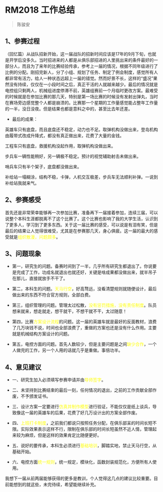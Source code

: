 # RM2018 工作总结
> 陈骏安

## 1、参赛过程

（回忆篇）从战队招新开始，这一届战队的招新时间应该是17年的9月下旬，也就是开学后没多久。当时招进来的人都是从俱乐部招进的人里挑出来的条件最好的一部分人，而且为了来年的比赛经验传承，参考上一届的情况，根据不同年级进行了比例的分配。刚招完新人，分了小组、规划了任务、制定了例会制度，感觉所有人都非常有活力，给人一种状态远超上一届的错觉。然而好景不长，这样的“盛况”果然没有持续，仅仅在一小段时间之后，真正干活的人就越来越少。最后的情况就是电控组只剩两人，机械组进度停滞不前，英雄组赛前一个月临时更改方案。最难受的时候就是在参加比赛的那几天，特别是第一场比赛的时候没有发射出弹丸，当时在赛场旁边感觉整个人都是崩溃的。比赛那一个星期的工作量感觉能占整年工作量的一半，没日没夜。但是结果也都是意料之中的，甚至比去年还差。

- 最后的成果：

英雄车只有底盘，而且底盘还不稳定，动力也不足。取弹机构没做出来，登岛机构由履带式改成升降式，都没有真正做出来，花费了大量的金钱。

工程车只有底盘，救援机构没起作用，取弹机构没做出来。

步兵车一辆性能稍好，另一辆极不稳定。预计的视觉辅助射击未做出来。

哨兵车只有半个架子，底盘都没做出来。

补给站一塌糊涂，结构不稳，卡弹，人机交互极差，步兵车无法顺利补弹。一说到补给站我就来气。

## 2、参赛感受

首先还是非常荣幸能够再一次参加比赛，准备再下一届接着参加，连续三届，可以说整个本科生涯都脱离不了这个比赛了。这个比赛也影响了我的大学生活，认识到了更多人，学习到了更多东西。关于这一届比赛的感受，可以说是有泪有笑，但是最后的结果让人觉得很难受，尤其是在参赛那几天，身心俱疲。这一届的最大的感受就是<text style="color:yellow">组织散漫，问题颇多</text>。
 
## 3、问题现象

- 第一，研究生的问题。备赛时间到了一半，几乎所有研究生都退出了。你说要是完成了工作，功成名就退出也就还好，关键是啥成果都没做出来，就半吊子在那儿，直接就放手不干了。 

- 第二，本科生的问题。<text style="color:yellow">天马行空</text>，好高骛远，没看清楚规则就随便设计，最后做出来的东西不符合官方规则，全部白费。

- 第三，组织管理的问题。管理太过松散，<text style="color:yellow">没有惩罚措施，没有责任制度</text>。队员想来就来，想走就走，想干就干，不想干就不干，太过随意！ 

- 第四，比赛<text style="color:yellow">方案设计流程</text>的问题。这一届的英雄车就是最好的反面教材，浪费了几万块钱不说，时间也全部浪费了，重做的方案也还是没有什么作用。主要就是机械结构方案设计的问题。

- 第五，电控方面的问题。首先人数较少，但是主要问题是之间<text style="color:yellow">缺少合作</text>，一个人做完的工作，另一个人用的话就几乎是重做。事倍功半。

## 4、意见建议

- 一、研究生加入必须填写参赛申请并由<text style="color:yellow">导师签字</text>。

- 二、未坚持到比赛结束的最后一刻，任何情况的退出，之前的工作贡献全部作废，不予颁发证书。

- 三、设计方案一定要进行<text style="color:yellow">仿真并制作模型</text>进行验证，不能仅仅是纸上谈兵，导致像这一届的英雄车的后果，花费了好几万设计出的方案全部作废。

- 四、<text style="color:yellow">上班打卡制度</text>，之前我们都说只按照任务分配，在俱乐部呆的时间长短不限。实际效果表示这样不行，限制在俱乐部的时间长短虽然不近人情，管理起来较为麻烦，但是这样的效果肯定比随便更好。

- 五、说好的要传承，本科生必须进行<text style="color:yellow">基础培训</text>，脚踏实地，禁止天马行空，从基础开始。

- 六、电控方面<text style="color:yellow">统一规则</text>，统一规定，模块化，函数封装规范化，方便所有人使用。

我想下一届从前两届能够获得的更多是教训，个人觉得这几点的建议比较重要。目前能想到的就这些，未完待续，希望能继续补充。